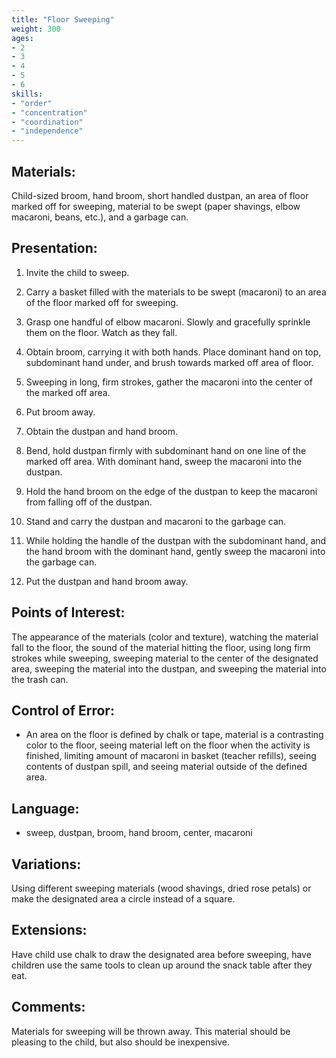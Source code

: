 ```yaml
---
title: "Floor Sweeping"
weight: 300
ages:
- 2
- 3
- 4
- 5
- 6
skills:
- "order"
- "concentration"
- "coordination"
- "independence"
---
```


## Materials:

Child-sized broom, hand broom, short handled dustpan, an area of floor marked off for sweeping, material to be swept (paper shavings, elbow macaroni, beans, etc.), and a garbage can.

## Presentation:

1. Invite the child to sweep.

2. Carry a basket filled with the materials to be swept (macaroni) to an area of the floor marked off for sweeping.

3. Grasp one handful of elbow macaroni.  Slowly and gracefully sprinkle them on the floor.  Watch as they fall.

4. Obtain broom, carrying it with both hands.  Place dominant hand on top, subdominant hand under, and brush towards marked off area of floor.  

5. Sweeping in long, firm strokes, gather the macaroni into the center of the marked off area.

6. Put broom away.

7. Obtain the dustpan and hand broom. 

8. Bend, hold dustpan firmly with subdominant hand on one line of the marked off area.  With dominant hand, sweep the macaroni into the dustpan.

9. Hold the hand broom on the edge of the dustpan to keep the macaroni from falling off of the dustpan.  

10. Stand and carry the dustpan and macaroni to the garbage can.

11. While holding the handle of the dustpan with the subdominant hand, and the hand broom with the dominant hand, gently sweep the macaroni into the garbage can.

12. Put the dustpan and hand broom away. 

## Points of Interest:

The appearance of the materials (color and texture), watching the material fall to the floor, the sound of the material hitting the floor, using long firm strokes while sweeping, sweeping material to the center of the designated area, sweeping the material into the dustpan, and sweeping the material into the trash can.

## Control of Error:

- An area on the floor is defined by chalk or tape, material is a contrasting color to the floor, seeing material left on the floor when the activity is finished, limiting amount of macaroni in basket (teacher refills), seeing contents of dustpan spill, and seeing material outside of the defined area.

## Language:

- sweep, dustpan, broom, hand broom, center, macaroni

## Variations:

Using different sweeping materials (wood shavings, dried rose petals) or make the designated area a circle instead of a square.

## Extensions:

Have child use chalk to draw the designated area before sweeping, have children use the same tools to clean up around the snack table after they eat.

## Comments:

Materials for sweeping will be thrown away.  This material should be pleasing to the child, but also should be inexpensive.
